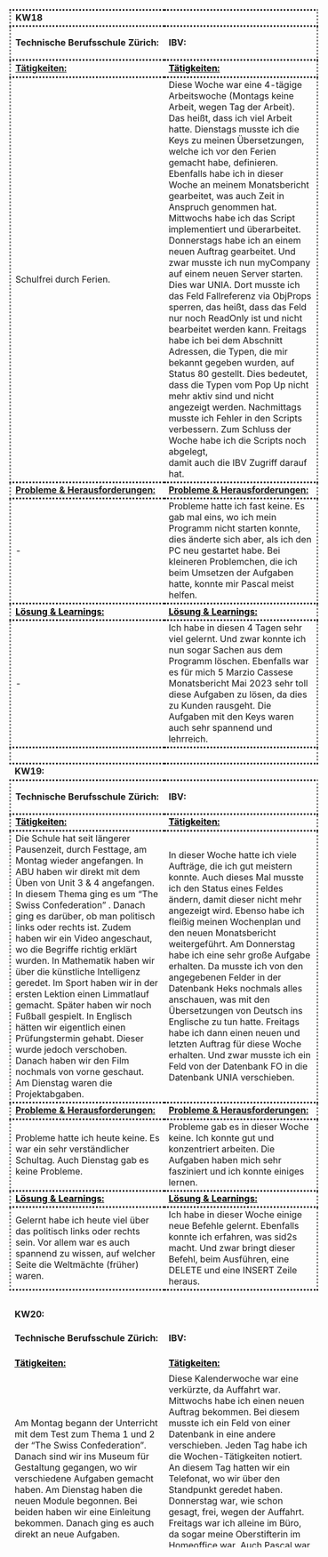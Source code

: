 <table id="bkmrk-technische-berufschu" class="align-left" style="border-collapse: collapse; width: 110.247%; height: 2767.54px; border-width: 0px; border-style: none;" border="1"><colgroup><col style="width: 50.1637%;"><col style="width: 49.9166%;"></colgroup>
<tbody>
<tr style="height: 29.4667px; border-style: dotted;">
<td style="height: 29.4667px; border-width: 0px;"><strong>KW18</strong><br></td>
<td style="height: 29.4667px; border-width: 0px;"><br></td>
</tr>
<tr style="height: 25.4667px; border-style: dotted;">
<td style="height: 25.4667px; border-width: 0px;"><strong>Technische Berufsschule Z&uuml;rich:</strong><br></td>
<td style="height: 25.4667px; border-width: 0px;">
<p><strong>IBV:</strong></p>
</td>
</tr>
<tr style="height: 30.4667px; border-style: dotted;">
<td style="height: 30.4667px; border-width: 0px;"><span style="text-decoration: underline;"><strong>T&auml;tigkeiten:</strong></span><br></td>
<td style="height: 30.4667px; border-width: 0px;"><span style="text-decoration: underline;"><span style="color: rgb(0, 0, 0); text-decoration: underline;"><strong>T&auml;tigkeiten:</strong></span></span><br></td>
</tr>
<tr style="height: 331.867px; border-style: dotted;">
<td style="height: 331.867px; border-width: 0px;">Schulfrei durch Ferien.<br></td>
<td style="height: 331.867px; border-width: 0px;">Diese Woche war eine 4-t&auml;gige Arbeitswoche (Montags keine Arbeit, wegen Tag der Arbeit). Das hei&szlig;t, dass ich viel Arbeit hatte. Dienstags musste ich die Keys zu meinen &Uuml;bersetzungen, welche ich vor den Ferien gemacht habe, definieren. Ebenfalls habe ich in dieser Woche an meinem Monatsbericht gearbeitet, was auch Zeit in Anspruch genommen hat. Mittwochs habe ich das Script implementiert und &uuml;berarbeitet. Donnerstags habe ich an einem neuen Auftrag gearbeitet. Und zwar musste ich nun myCompany auf einem neuen Server starten. Dies war UNIA. Dort musste ich das Feld Fallreferenz via ObjProps sperren, das hei&szlig;t, dass das Feld nur noch ReadOnly ist und nicht<br>bearbeitet werden kann. Freitags habe ich bei dem Abschnitt Adressen, die Typen, die mir bekannt gegeben wurden, auf Status 80 gestellt. Dies bedeutet, dass die Typen vom Pop Up nicht mehr aktiv sind und nicht angezeigt werden. Nachmittags musste ich Fehler in den Scripts verbessern. Zum Schluss der Woche habe ich die Scripts noch abgelegt,<br>damit auch die IBV Zugriff darauf hat.</td>
</tr>
<tr style="height: 29.4667px; border-style: dotted;">
<td style="height: 29.4667px; border-width: 0px;"><span style="text-decoration: underline;"><strong>Probleme &amp; Herausforderungen:</strong></span><br></td>
<td style="height: 29.4667px; border-width: 0px;"><span style="text-decoration: underline;"><strong>Probleme &amp; Herausforderungen:</strong></span><br></td>
</tr>
<tr style="height: 96.6667px; border-style: dotted;">
<td style="height: 96.6667px; border-width: 0px;">-<br></td>
<td style="height: 96.6667px; border-width: 0px;">Probleme hatte ich fast keine. Es gab mal eins, wo ich mein Programm nicht starten konnte, dies &auml;nderte sich aber, als ich den PC neu gestartet habe. Bei kleineren Problemchen, die ich beim Umsetzen der Aufgaben hatte, konnte mir Pascal meist helfen.</td>
</tr>
<tr style="height: 29.4667px; border-style: dotted;">
<td style="height: 29.4667px; border-width: 0px;"><strong><span style="text-decoration: underline; color: rgb(0, 0, 0);">L&ouml;sung &amp; Learnings:</span></strong><br></td>
<td style="height: 29.4667px; border-width: 0px;"><span style="text-decoration: underline;"><span style="color: rgb(0, 0, 0); text-decoration: underline;"><strong>L&ouml;sung &amp; Learnings:</strong></span></span></td>
</tr>
<tr style="height: 113.467px; border-style: dotted;">
<td style="height: 113.467px; border-width: 0px;">-<br></td>
<td style="height: 113.467px; border-width: 0px;">Ich habe in diesen 4 Tagen sehr viel gelernt. Und zwar konnte ich nun sogar Sachen aus dem Programm l&ouml;schen. Ebenfalls war es f&uuml;r mich 5 Marzio Cassese Monatsbericht Mai 2023 sehr toll diese Aufgaben zu l&ouml;sen, da dies zu Kunden rausgeht. Die Aufgaben mit den Keys waren auch sehr spannend und lehrreich.<br></td>
</tr>
<tr style="height: 29.4667px; border-style: dotted;">
<td style="height: 29.4667px; border-width: 0px;"><br></td>
<td style="height: 29.4667px; border-width: 0px;"><br></td>
</tr>
<tr style="height: 29.4667px;">
<td style="border-width: 0px; height: 29.4667px;"><strong>KW19:</strong></td>
<td style="border-width: 0px; height: 29.4667px;"><br></td>
</tr>
<tr style="height: 40.6667px; border-style: dotted;">
<td style="height: 40.6667px; border-width: 0px;">
<p><strong>Technische Berufsschule Z&uuml;rich:</strong></p>
</td>
<td style="height: 40.6667px; border-width: 0px;">
<p><strong>IBV:</strong></p>
</td>
</tr>
<tr style="height: 30.4667px; border-style: dotted;">
<td style="height: 30.4667px; border-width: 0px;"><span style="text-decoration: underline;"><span style="color: rgb(0, 0, 0); text-decoration: underline;"><strong>T&auml;tigkeiten:</strong></span></span><br></td>
<td style="height: 30.4667px; border-width: 0px;"><span style="text-decoration: underline;"><span style="color: rgb(0, 0, 0); text-decoration: underline;"><strong>T&auml;tigkeiten:</strong></span></span><br></td>
</tr>
<tr style="height: 231.067px; border-style: dotted;">
<td style="height: 231.067px; border-width: 0px;">Die Schule hat seit l&auml;ngerer Pausenzeit, durch Festtage, am Montag wieder angefangen. In ABU haben wir direkt mit dem &Uuml;ben von Unit 3 &amp; 4 angefangen. In diesem Thema ging es um &ldquo;The Swiss Confederation&rdquo; . Danach ging es dar&uuml;ber, ob man politisch links oder rechts ist. Zudem<br>haben wir ein Video angeschaut, wo die Begriffe richtig erkl&auml;rt wurden. In Mathematik haben wir &uuml;ber die k&uuml;nstliche Intelligenz geredet. Im Sport haben wir in der ersten Lektion einen Limmatlauf gemacht. Sp&auml;ter haben wir noch Fu&szlig;ball gespielt. In Englisch h&auml;tten wir eigentlich einen Pr&uuml;fungstermin gehabt. Dieser wurde jedoch verschoben. Danach haben wir den Film nochmals von vorne geschaut.<br>Am Dienstag waren die Projektabgaben.</td>
<td style="height: 231.067px; border-width: 0px;">In dieser Woche hatte ich viele Auftr&auml;ge, die ich gut meistern konnte. Auch dieses Mal musste ich den Status eines Feldes &auml;ndern, damit dieser nicht mehr angezeigt wird. Ebenso habe ich flei&szlig;ig meinen Wochenplan und den neuen Monatsbericht weitergef&uuml;hrt. Am Donnerstag habe ich eine sehr gro&szlig;e Aufgabe erhalten. Da musste ich von den angegebenen Felder in der Datenbank Heks nochmals alles<br>anschauen, was mit den &Uuml;bersetzungen von Deutsch ins Englische zu tun hatte. Freitags habe ich dann einen neuen und letzten Auftrag f&uuml;r diese Woche erhalten. Und zwar musste ich ein Feld von der Datenbank FO in die Datenbank UNIA verschieben.</td>
</tr>
<tr style="height: 29.4667px; border-style: dotted;">
<td style="height: 29.4667px; border-width: 0px;"><span style="text-decoration: underline;"><strong>Probleme &amp; Herausforderungen:</strong></span><br></td>
<td style="height: 29.4667px; border-width: 0px;"><span style="text-decoration: underline;"><strong>Probleme &amp; Herausforderungen:</strong></span><br></td>
</tr>
<tr style="height: 63.0667px; border-style: dotted;">
<td style="height: 63.0667px; border-width: 0px;">Probleme hatte ich heute keine. Es war ein sehr verst&auml;ndlicher Schultag. Auch Dienstag gab es keine Probleme.<br></td>
<td style="height: 63.0667px; border-width: 0px;">Probleme gab es in dieser Woche keine. Ich konnte gut und konzentriert arbeiten. Die Aufgaben haben mich sehr fasziniert und ich konnte einiges lernen.</td>
</tr>
<tr style="height: 29.4667px; border-style: dotted;">
<td style="height: 29.4667px; border-width: 0px;"><span style="text-decoration: underline;"><span style="color: rgb(0, 0, 0); text-decoration: underline;"><strong>L&ouml;sung &amp; Learnings:</strong></span></span></td>
<td style="height: 29.4667px; border-width: 0px;"><span style="text-decoration: underline;"><span style="color: rgb(0, 0, 0); text-decoration: underline;"><strong>L&ouml;sung &amp; Learnings:</strong></span></span></td>
</tr>
<tr style="height: 79.8667px; border-style: dotted;">
<td style="height: 79.8667px; border-width: 0px;">Gelernt habe ich heute viel &uuml;ber das politisch links oder rechts sein. Vor allem war es auch spannend zu wissen, auf welcher Seite die Weltm&auml;chte (fr&uuml;her) waren.</td>
<td style="height: 79.8667px; border-width: 0px;">Ich habe in dieser Woche einige neue Befehle gelernt. Ebenfalls konnte ich erfahren, was sid2s macht. Und zwar bringt dieser Befehl, beim Ausf&uuml;hren, eine DELETE und eine INSERT Zeile heraus.<br></td>
</tr>
<tr style="height: 29.4667px;">
<td style="border-width: 0px; height: 29.4667px;"><br></td>
<td style="border-width: 0px; height: 29.4667px;"><br></td>
</tr>
<tr style="height: 29.4667px;">
<td style="border-width: 0px; height: 29.4667px;"><strong>KW20:</strong></td>
<td style="border-width: 0px; height: 29.4667px;"><br></td>
</tr>
<tr style="height: 40.6667px;">
<td style="height: 40.6667px; border-width: 0px;">
<p><strong>Technische Berufsschule Z&uuml;rich:</strong></p>
</td>
<td style="height: 40.6667px; border-width: 0px;">
<p><strong>IBV:</strong></p>
</td>
</tr>
<tr style="height: 30.4667px;">
<td style="height: 30.4667px; border-width: 0px;"><span style="text-decoration: underline;"><span style="color: rgb(0, 0, 0); text-decoration: underline;"><strong>T&auml;tigkeiten:</strong></span></span><br></td>
<td style="height: 30.4667px; border-width: 0px;"><span style="text-decoration: underline;"><span style="color: rgb(0, 0, 0); text-decoration: underline;"><strong>T&auml;tigkeiten:</strong></span></span><br></td>
</tr>
<tr style="height: 180.667px;">
<td style="height: 180.667px; border-width: 0px;">Am Montag begann der Unterricht mit dem Test zum Thema 1 und 2 der &ldquo;The Swiss Confederation&rdquo;. Danach sind wir ins Museum f&uuml;r Gestaltung gegangen, wo wir verschiedene Aufgaben gemacht haben. Am Dienstag haben die neuen Module begonnen. Bei beiden haben wir eine Einleitung bekommen. Danach ging es auch direkt an neue Aufgaben.</td>
<td style="height: 180.667px; border-width: 0px;">Diese Kalenderwoche war eine verk&uuml;rzte, da Auffahrt war. Mittwochs habe ich einen neuen Auftrag bekommen. Bei diesem musste ich ein Feld von einer Datenbank in eine andere verschieben. Jeden Tag habe ich die Wochen-T&auml;tigkeiten notiert. An diesem Tag hatten wir ein Telefonat, wo wir &uuml;ber den Standpunkt geredet haben. Donnerstag war, wie schon gesagt, frei, wegen der Auffahrt. Freitags war ich alleine im B&uuml;ro, da sogar meine Oberstifterin im Homeoffice war. Auch Pascal war nicht anwesend, da er frei hatte. Daher habe ich an meinem Auftrag weitergearbeitet.<br></td>
</tr>
<tr style="height: 29.4667px;">
<td style="height: 29.4667px; border-width: 0px;"><span style="text-decoration: underline;"><strong>Probleme &amp; Herausforderungen:</strong></span><br></td>
<td style="height: 29.4667px; border-width: 0px;"><span style="text-decoration: underline;"><strong>Probleme &amp; Herausforderungen:</strong></span><br></td>
</tr>
<tr style="height: 63.0667px;">
<td style="height: 63.0667px; border-width: 0px;">In dieser Schulwoche gab es keine Probleme. Alles lief gut.</td>
<td style="height: 63.0667px; border-width: 0px;">Es gab ein Problem. Und zwar erschien das Feld in der gew&uuml;nschten Datenbank doppelt, weshalb ich einen dann von einer falschen Tabelle l&ouml;schen musste.</td>
</tr>
<tr style="height: 29.4667px;">
<td style="height: 29.4667px; border-width: 0px;"><span style="color: rgb(0, 0, 0);"><strong>L&ouml;sung &amp; Learnings:</strong></span></td>
<td style="height: 29.4667px; border-width: 0px;"><span style="text-decoration: underline;"><span style="color: rgb(0, 0, 0); text-decoration: underline;"><strong>L&ouml;sung &amp; Learnings:</strong></span></span></td>
</tr>
<tr style="height: 79.8667px;">
<td style="height: 79.8667px; border-width: 0px;">Ich habe am Dienstagnachmittag vieles gelernt. Und zwar konnte ich mein Wissen zum Allgemeinwissen auffrischen. Dies ist durch ein l&auml;ngeres Kahoot geschehen.</td>
<td style="height: 79.8667px; border-width: 0px;">Die L&ouml;sung f&uuml;r das Problem konnte ich selber fixen. Ich habe durch<br>diese Aufgabe viel Neues &uuml;ber Verbindungen von Datenbanken gelernt.</td>
</tr>
<tr style="height: 29.4667px;">
<td style="border-width: 0px; height: 29.4667px;"><br></td>
<td style="border-width: 0px; height: 29.4667px;"><br></td>
</tr>
<tr style="height: 29.4667px;">
<td style="border-width: 0px; height: 29.4667px;"><strong>KW21:</strong></td>
<td style="border-width: 0px; height: 29.4667px;"><br></td>
</tr>
<tr style="height: 49.0667px;">
<td style="height: 49.0667px; border-width: 0px;">
<p><strong>Technische Berufsschule Z&uuml;rich:</strong></p>
</td>
<td style="height: 49.0667px; border-width: 0px;">
<p><strong>IBV:</strong></p>
</td>
</tr>
<tr style="height: 30.4667px;">
<td style="height: 30.4667px; border-width: 0px;"><span style="text-decoration: underline;"><span style="color: rgb(0, 0, 0); text-decoration: underline;"><strong>T&auml;tigkeiten:</strong></span></span><br></td>
<td style="height: 30.4667px; border-width: 0px;"><span style="text-decoration: underline;"><span style="color: rgb(0, 0, 0); text-decoration: underline;"><strong>T&auml;tigkeiten:</strong></span></span><br></td>
</tr>
<tr style="height: 214.267px;">
<td style="height: 214.267px; border-width: 0px;">Am Montag wurde uns bekannt gegeben, dass wir in 4 Wochen einen Test schreiben. Danach haben wir etwa 2 Lektionen lang an den Aufgaben, welche f&uuml;r den Test relevant sind, gearbeitet. Die letzten zwei Lektionen haben wir in der Ausstellung World Press Photo 2022, im Landesmuseum verbracht. Nachmittags hatten wir Sport, wo unsere Spielnote (Bei mir Basketball) benotet wurden. In Englisch haben wir verschiedene Sprech&uuml;bungen gemacht.<br>Am Dienstag war der zweite Modultag. Morgens konnte ich die erste Lernkompetenz abgeben. Nachmittags bestand der Unterricht wieder gr&ouml;&szlig;tenteils von Inputs. Aufgaben gab es diese Woche keine.</td>
<td style="height: 214.267px; border-width: 0px;">Am Mittwoch habe ich an derselben Aufgabe weitergearbeitet wie vergangene Woche. Mithilfe von Pascal konnte ich dies dann auch beenden. Dann habe ich bereits den n&auml;chsten Auftrag bekommen, welchen ich am n&auml;chsten Tag begonnen habe. Und zwar musste ich eine Tabelle in Unia so ordnen, wie Pascal mir das vorgegeben hat.</td>
</tr>
<tr style="height: 29.4667px;">
<td style="height: 29.4667px; border-width: 0px;"><span style="text-decoration: underline;"><strong>Probleme &amp; Herausforderungen:</strong></span><br></td>
<td style="height: 29.4667px; border-width: 0px;"><span style="text-decoration: underline;"><strong>Probleme &amp; Herausforderungen:</strong></span><br></td>
</tr>
<tr style="height: 79.8667px;">
<td style="height: 79.8667px; border-width: 0px;">Probleme hatte ich in dieser Schulwoche gab es keine. Auch<br>Herausforderungen nicht.</td>
<td style="height: 79.8667px; border-width: 0px;">Probleme hatte ich diese Woche, vor allem beim hineinkommen in die Aufgabe, f&uuml;r das Verschieben von einzelnen Spalten, in der Tabelle. Dennoch konnte ich dann die Aufgabe sehr gut meistern.</td>
</tr>
<tr style="height: 29.4667px;">
<td style="height: 29.4667px; border-width: 0px;"><span style="text-decoration: underline;"><span style="color: rgb(0, 0, 0); text-decoration: underline;"><strong>L&ouml;sung &amp; Learnings:</strong></span></span></td>
<td style="height: 29.4667px; border-width: 0px;"><span style="text-decoration: underline;"><span style="color: rgb(0, 0, 0); text-decoration: underline;"><strong>L&ouml;sung &amp; Learnings:</strong></span></span></td>
</tr>
<tr style="height: 79.8667px;">
<td style="height: 79.8667px; border-width: 0px;">Ich habe viel &uuml;ber den World Press Photo Wettbewerb gelernt. Auch einige verst&ouml;rende Bilder waren dort ausgestellt. Ebenfalls konnte ich viel zu ASCII lernen.<br></td>
<td style="height: 79.8667px; border-width: 0px;">In dieser Woche konnte ich sehr viele Einzelheiten lernen. Z.B. was ein View ist oder was der Unterschied zu einer SP ist. Die L&ouml;sung konnte ich nach max 30 min gr&uuml;beln, alleine oder durch die Hilfe von Pascal l&ouml;sen.</td>
</tr>
<tr style="height: 29.4667px;">
<td style="border-width: 0px; height: 29.4667px;"><br></td>
<td style="border-width: 0px; height: 29.4667px;"><br></td>
</tr>
<tr style="height: 29.4667px;">
<td style="border-width: 0px; height: 29.4667px;"><strong>KW22:</strong></td>
<td style="border-width: 0px; height: 29.4667px;"><br></td>
</tr>
<tr style="height: 63.0667px;">
<td style="height: 63.0667px; border-width: 0px;">
<p><strong>Technische Berufsschule Z&uuml;rich:</strong></p>
</td>
<td style="height: 63.0667px; border-width: 0px;">
<p><strong>IBV:</strong></p>
</td>
</tr>
<tr style="height: 30.4667px;">
<td style="height: 30.4667px; border-width: 0px;"><span style="text-decoration: underline;"><span style="color: rgb(0, 0, 0); text-decoration: underline;"><strong>T&auml;tigkeiten:</strong></span></span><br></td>
<td style="height: 30.4667px; border-width: 0px;"><span style="text-decoration: underline;"><span style="color: rgb(0, 0, 0); text-decoration: underline;"><strong>T&auml;tigkeiten:</strong></span></span><br></td>
</tr>
<tr style="height: 113.467px;">
<td style="height: 113.467px; border-width: 0px;">Am Montag war Schulfrei, wegen Pfingstmontag. Dienstags konnte ich dann die zweite Kompetenz abschlie&szlig;en, in welcher man mit AWS Academy arbeiten musste. Nachmittags haben wir dann Pixel angeschaut und verschiedene Beispiele besprochen. Ebenfalls haben<br>wir RGB Farben definiert.</td>
<td style="height: 113.467px; border-width: 0px;">Diese Kalenderwoche dauerte nur einen Tag (diesen Monat). Da habe ich an der Aufgabe von vergangener Woche gearbeitet. Nun musste ich die richtige SP finden, die ich bearbeiten kann.</td>
</tr>
<tr style="height: 29.4667px;">
<td style="height: 29.4667px; border-width: 0px;"><span style="text-decoration: underline;"><strong>Probleme &amp; Herausforderungen:</strong></span><br></td>
<td style="height: 29.4667px; border-width: 0px;"><span style="text-decoration: underline;"><strong>Probleme &amp; Herausforderungen:</strong></span><br></td>
</tr>
<tr style="height: 63.0667px;">
<td style="height: 63.0667px; border-width: 0px;">Probleme hatte ich keine. Eine Herausforderung war, dass mit dem definieren der RGB Farben. Und zwar hatte man da nur den Hex-Farbcode und musste die Farben bestimmen.</td>
<td style="height: 63.0667px; border-width: 0px;">Ich habe relativ lange gebraucht, bis ich auf den richtigen Weg gekommen bin.</td>
</tr>
<tr style="height: 29.4667px;">
<td style="height: 29.4667px; border-width: 0px;"><span style="text-decoration: underline;"><span style="color: rgb(0, 0, 0); text-decoration: underline;"><strong>L&ouml;sung &amp; Learnings:</strong></span></span></td>
<td style="height: 29.4667px; border-width: 0px;"><span style="text-decoration: underline;"><span style="color: rgb(0, 0, 0); text-decoration: underline;"><strong>L&ouml;sung &amp; Learnings:</strong></span></span></td>
</tr>
<tr style="height: 46.2667px;">
<td style="height: 46.2667px; border-width: 0px;">Die L&ouml;sung zur Herausforderung war, dass ich bei denen, die ich nicht wusste, gr&uuml;ndlich recherchiert habe</td>
<td style="height: 46.2667px; border-width: 0px;">Durch Tipps von Pascal konnte ich die richtige SP finden und weiter daran arbeiten.</td>
</tr>
</tbody>
</table>